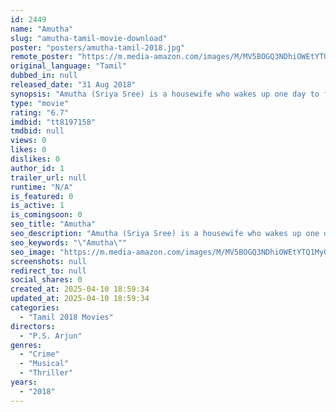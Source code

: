```yaml
---
id: 2449
name: "Amutha"
slug: "amutha-tamil-movie-download"
poster: "posters/amutha-tamil-2018.jpg"
remote_poster: "https://m.media-amazon.com/images/M/MV5BOGQ3NDhiOWEtYTQ1My00Y2VkLWI2NmYtYzI3YWVkMWFjNjhjXkEyXkFqcGdeQXVyMTk1NTkxNzA@._V1_SX300.jpg"
original_language: "Tamil"
dubbed_in: null
released_date: "31 Aug 2018"
synopsis: "Amutha (Sriya Sree) is a housewife who wakes up one day to find herself on a hospital bed and no idea how she landed there."
type: "movie"
rating: "6.7"
imdbid: "tt8197158"
tmdbid: null
views: 0
likes: 0
dislikes: 0
author_id: 1
trailer_url: null
runtime: "N/A"
is_featured: 0
is_active: 1
is_comingsoon: 0
seo_title: "Amutha"
seo_description: "Amutha (Sriya Sree) is a housewife who wakes up one day to find herself on a hospital bed and no idea how she landed there."
seo_keywords: "\"Amutha\""
seo_image: "https://m.media-amazon.com/images/M/MV5BOGQ3NDhiOWEtYTQ1My00Y2VkLWI2NmYtYzI3YWVkMWFjNjhjXkEyXkFqcGdeQXVyMTk1NTkxNzA@._V1_SX300.jpg"
screenshots: null
redirect_to: null
social_shares: 0
created_at: 2025-04-10 18:59:34
updated_at: 2025-04-10 18:59:34
categories:
  - "Tamil 2018 Movies"
directors:
  - "P.S. Arjun"
genres:
  - "Crime"
  - "Musical"
  - "Thriller"
years:
  - "2018"
---
```

